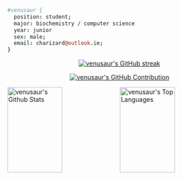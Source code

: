 ```coffeescript
#venusaur { 
  position: student; 
  major: biochemistry / computer science
  year: junior
  sex: male; 
  email: charizard@outlook.ie;
}
```
<p align="center">
  <a href="https://github.com/venusaur">
    <img src="https://github-readme-streak-stats.herokuapp.com/?user=venusaur&theme=radical&border=7F3FBF&background=0D1117" alt="venusaur's GitHub streak"/>
  </a>
</p>

<p align="center">
  <a href="https://github.com/venusaur">
    <img src="https://github-profile-summary-cards.vercel.app/api/cards/profile-details?username=venusaur&theme=radical" alt="venusaur's GitHub Contribution"/>
  </a>
</p>

<a> 
    <a href="https://github.com/venusaur"><img alt="venusaur's Github Stats" src="https://denvercoder1-github-readme-stats.vercel.app/api?username=venusaur&show_icons=true&count_private=true&theme=react&border_color=7F3FBF&bg_color=0D1117&title_color=F85D7F&icon_color=F8D866" height="192px" width="49.5%"/></a>
  <a href="https://github.com/venusaur"><img alt="venusaur's Top Languages" src="https://denvercoder1-github-readme-stats.vercel.app/api/top-langs/?username=venusaur&langs_count=8&layout=compact&theme=react&border_color=7F3FBF&bg_color=0D1117&title_color=F85D7F&icon_color=F8D866" height="192px" width="49.5%"/></a>
  <br/>
</a>
